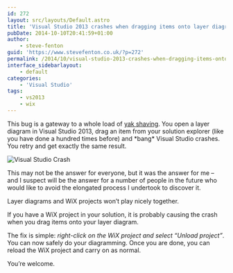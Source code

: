 ```yaml
---
id: 272
layout: src/layouts/Default.astro
title: 'Visual Studio 2013 crashes when dragging items onto layer diagrams'
pubDate: 2014-10-10T20:41:59+01:00
author:
    - steve-fenton
guid: 'https://www.stevefenton.co.uk/?p=272'
permalink: /2014/10/visual-studio-2013-crashes-when-dragging-items-onto-layer-diagrams/
interface_sidebarlayout:
    - default
categories:
    - 'Visual Studio'
tags:
    - vs2013
    - wix
---
```


This bug is a gateway to a whole load of [yak shaving](/Content/Blog/Date/201408/Blog/The-Many-Manifestations-of-Yak-Shaving/). You open a layer diagram in Visual Studio 2013, drag an item from your solution explorer (like you have done a hundred times before) and \*bang\* Visual Studio crashes. You retry and get exactly the same result.

![Visual Studio Crash](https://www.stevefenton.co.uk/wp-content/uploads/2015/07/VisualStudioCrash.png)

This may not be the answer for everyone, but it was the answer for me – and I suspect will be the answer for a number of people in the future who would like to avoid the elongated process I undertook to discover it.

Layer diagrams and WiX projects won’t play nicely together.

If you have a WiX project in your solution, it is probably causing the crash when you drag items onto your layer diagram.

The fix is simple: *right-click on the WiX project and select “Unload project”*. You can now safely do your diagramming. Once you are done, you can reload the WiX project and carry on as normal.

You’re welcome.